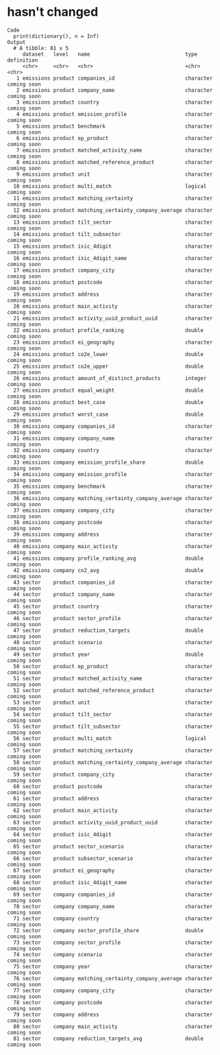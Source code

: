 # hasn't changed

    Code
      print(dictionary(), n = Inf)
    Output
      # A tibble: 81 x 5
         dataset   level   name                               type      definition 
         <chr>     <chr>   <chr>                              <chr>     <chr>      
       1 emissions product companies_id                       character coming soon
       2 emissions product company_name                       character coming soon
       3 emissions product country                            character coming soon
       4 emissions product emission_profile                   character coming soon
       5 emissions product benchmark                          character coming soon
       6 emissions product ep_product                         character coming soon
       7 emissions product matched_activity_name              character coming soon
       8 emissions product matched_reference_product          character coming soon
       9 emissions product unit                               character coming soon
      10 emissions product multi_match                        logical   coming soon
      11 emissions product matching_certainty                 character coming soon
      12 emissions product matching_certainty_company_average character coming soon
      13 emissions product tilt_sector                        character coming soon
      14 emissions product tilt_subsector                     character coming soon
      15 emissions product isic_4digit                        character coming soon
      16 emissions product isic_4digit_name                   character coming soon
      17 emissions product company_city                       character coming soon
      18 emissions product postcode                           character coming soon
      19 emissions product address                            character coming soon
      20 emissions product main_activity                      character coming soon
      21 emissions product activity_uuid_product_uuid         character coming soon
      22 emissions product profile_ranking                    double    coming soon
      23 emissions product ei_geography                       character coming soon
      24 emissions product co2e_lower                         double    coming soon
      25 emissions product co2e_upper                         double    coming soon
      26 emissions product amount_of_distinct_products        integer   coming soon
      27 emissions product equal_weight                       double    coming soon
      28 emissions product best_case                          double    coming soon
      29 emissions product worst_case                         double    coming soon
      30 emissions company companies_id                       character coming soon
      31 emissions company company_name                       character coming soon
      32 emissions company country                            character coming soon
      33 emissions company emission_profile_share             double    coming soon
      34 emissions company emission_profile                   character coming soon
      35 emissions company benchmark                          character coming soon
      36 emissions company matching_certainty_company_average character coming soon
      37 emissions company company_city                       character coming soon
      38 emissions company postcode                           character coming soon
      39 emissions company address                            character coming soon
      40 emissions company main_activity                      character coming soon
      41 emissions company profile_ranking_avg                double    coming soon
      42 emissions company co2_avg                            double    coming soon
      43 sector    product companies_id                       character coming soon
      44 sector    product company_name                       character coming soon
      45 sector    product country                            character coming soon
      46 sector    product sector_profile                     character coming soon
      47 sector    product reduction_targets                  double    coming soon
      48 sector    product scenario                           character coming soon
      49 sector    product year                               double    coming soon
      50 sector    product ep_product                         character coming soon
      51 sector    product matched_activity_name              character coming soon
      52 sector    product matched_reference_product          character coming soon
      53 sector    product unit                               character coming soon
      54 sector    product tilt_sector                        character coming soon
      55 sector    product tilt_subsector                     character coming soon
      56 sector    product multi_match                        logical   coming soon
      57 sector    product matching_certainty                 character coming soon
      58 sector    product matching_certainty_company_average character coming soon
      59 sector    product company_city                       character coming soon
      60 sector    product postcode                           character coming soon
      61 sector    product address                            character coming soon
      62 sector    product main_activity                      character coming soon
      63 sector    product activity_uuid_product_uuid         character coming soon
      64 sector    product isic_4digit                        character coming soon
      65 sector    product sector_scenario                    character coming soon
      66 sector    product subsector_scenario                 character coming soon
      67 sector    product ei_geography                       character coming soon
      68 sector    product isic_4digit_name                   character coming soon
      69 sector    company companies_id                       character coming soon
      70 sector    company company_name                       character coming soon
      71 sector    company country                            character coming soon
      72 sector    company sector_profile_share               double    coming soon
      73 sector    company sector_profile                     character coming soon
      74 sector    company scenario                           character coming soon
      75 sector    company year                               character coming soon
      76 sector    company matching_certainty_company_average character coming soon
      77 sector    company company_city                       character coming soon
      78 sector    company postcode                           character coming soon
      79 sector    company address                            character coming soon
      80 sector    company main_activity                      character coming soon
      81 sector    company reduction_targets_avg              double    coming soon

